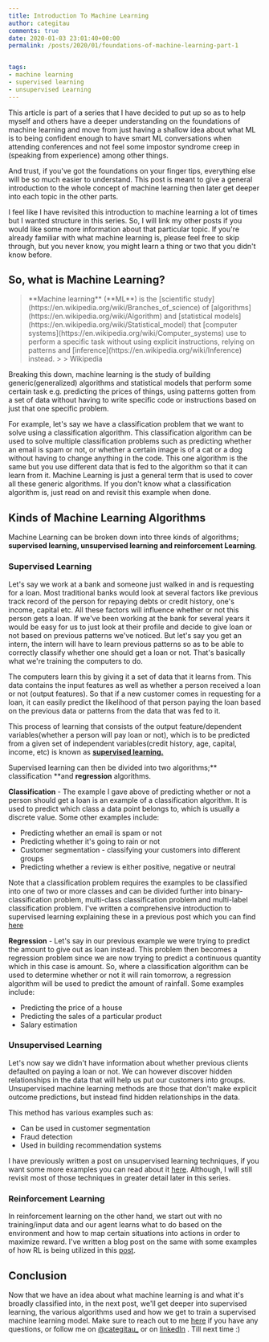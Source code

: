 ```yaml
---
title: Introduction To Machine Learning
author: categitau
comments: true
date: 2020-01-03 23:01:40+00:00
permalink: /posts/2020/01/foundations-of-machine-learning-part-1


tags:
- machine learning
- supervised learning
- unsupervised Learning
---
```





This article is part of a series that I have decided to put up so as to help myself and others have a deeper understanding on the foundations of machine learning and move from just having a shallow idea about what ML is to being confident enough to have smart ML conversations when attending conferences and not feel some impostor syndrome creep in (speaking from experience) among other things. 







And trust, if you've got the foundations on your finger tips, everything else will be so much easier to understand. This post is meant to give a general introduction to the whole concept of machine learning then later get deeper into each topic in the other parts. 







I feel like I have revisited this introduction to machine learning a lot of times but I wanted structure in this series. So, I will link my other posts if you would like some more information about that particular topic. If you're already familiar with what machine learning is, please feel free to skip through, but you never know, you might learn a thing or two that you didn't know before. 







## So, what is Machine Learning?







<blockquote>**Machine learning** (**ML**) is the [scientific study](https://en.wikipedia.org/wiki/Branches_of_science) of [algorithms](https://en.wikipedia.org/wiki/Algorithm) and [statistical models](https://en.wikipedia.org/wiki/Statistical_model) that [computer systems](https://en.wikipedia.org/wiki/Computer_systems) use to perform a specific task without using explicit instructions, relying on patterns and [inference](https://en.wikipedia.org/wiki/Inference) instead.
> 
> Wikipedia</blockquote>







Breaking this down, machine learning is the study of building generic(generalized) algorithms and statistical models that perform some certain task e.g. predicting the prices of things, using patterns gotten from a set of data without having to write specific code or instructions based on just that one specific problem. 







For example, let's say we have a classification problem that we want to solve using a classification algorithm. This classification algorithm can be used to solve multiple classification problems such as predicting whether an email is spam or not, or whether a certain image is of a cat or a dog without having to change anything in the code. This one algorithm is the same but you use different data that is fed to the algorithm so that it can learn from it. Machine Learning is just a general term that is used to cover all these generic algorithms. If you don't know what a classification algorithm is, just read on and revisit this example when done.







## Kinds of Machine Learning Algorithms







Machine Learning can be broken down into three kinds of algorithms; **supervised learning, unsupervised learning **and** reinforcement Learning**. 







### Supervised Learning







Let's say we work at a bank and someone just walked in and is requesting for a loan. Most traditional banks would look at several factors like previous track record of the person for repaying debts or credit history, one's income, capital etc. All these factors will influence whether or not this person gets a loan. If we've been working at the bank for several years it would be easy for us to just look at their profile and decide to give loan or not based on previous patterns we've noticed. But let's say you get an intern, the intern will have to learn previous patterns so as to be able to correctly classify whether one should get a loan or not. That's basically what we're training the computers to do.







The computers learn this by giving it a set of data that it learns from. This data contains the input features as well as whether a person received a loan or not (output features). So that if a new customer comes in requesting for a loan, it can easily predict the likelihood of that person paying the loan based on the previous data or patterns from the data that was fed to it.







This process of learning that consists of the output feature/dependent variables(whether a person will pay loan or not), which is to be predicted from a given set of independent variables(credit history, age, capital, income, etc) is known as **[supervised learning.](https://en.wikipedia.org/wiki/Supervised_learning)**







Supervised learning can then be divided into two algorithms;** classification **and **regression** algorithms.







**Classification** - The example I gave above of predicting whether or not a person should get a loan is an example of a classification algorithm. It is used to predict which class a data point belongs to, which is usually a discrete value. Some other examples include: 







  * Predicting whether an email is spam or not
  * Predicting whether it's going to rain or not
  * Customer segmentation - classifying your customers into different groups
  * Predicting whether a review is either positive, negative or neutral






Note that a classification problem requires the examples to be classified into one of two or more classes and can be divided further into binary-classification problem, multi-class classification problem and multi-label classification problem. I've written a comprehensive introduction to supervised learning explaining these in a previous post which you can find [here](https://categitau.com/introduction-to-supervised-learning/)







**Regression** - Let's say in our previous example we were trying to predict the amount to give out as loan instead. This problem then becomes a regression problem since we are now trying to predict a continuous quantity which in this case is amount. So, where a classification algorithm can be used to determine whether or not it will rain tomorrow, a regression algorithm will be used to predict the amount of rainfall. Some examples include:







  * Predicting the price of a house
  * Predicting the sales of a particular product
  * Salary estimation






### Unsupervised Learning







Let's now say we didn't have information about whether previous clients defaulted on paying a loan or not. We can however discover hidden relationships in the data that will help us put our customers into groups. Unsupervised machine learning methods are those that don't make explicit outcome predictions, but instead find hidden relationships in the data.







This method has various examples such as:







  * Can be used in customer segmentation
  * Fraud detection
  * Used in building recommendation systems






I have previously written a post on unsupervised learning techniques, if you want some more examples you can read about it [here](http://categitau.com/finding-groups-in-data-clustering-techniques/). Although, I will still revisit most of those techniques in greater detail later in this series.







### Reinforcement Learning







In reinforcement learning on the other hand, we start out with no training/input data and our agent learns what to do based on the environment and how to map certain situations into actions in order to maximize reward. I've written a blog post on the same with some examples of how RL is being utilized in this [post](https://categitau.com/success-stories-of-reinforcement-learning/). 







## Conclusion







Now that we have an idea about what machine learning is and what it's broadly classified into, in the next post, we'll get deeper into supervised learning, the various algorithms used and how we get to train a supervised machine learning model. Make sure to reach out to me [here](https://categitau.com/contact-me/) if you have any questions, or follow me on  [@categitau_](https://twitter.com/categitau_) or on [linkedIn](https://www.linkedin.com/in/cate-gitau/) . Till next time :)  









